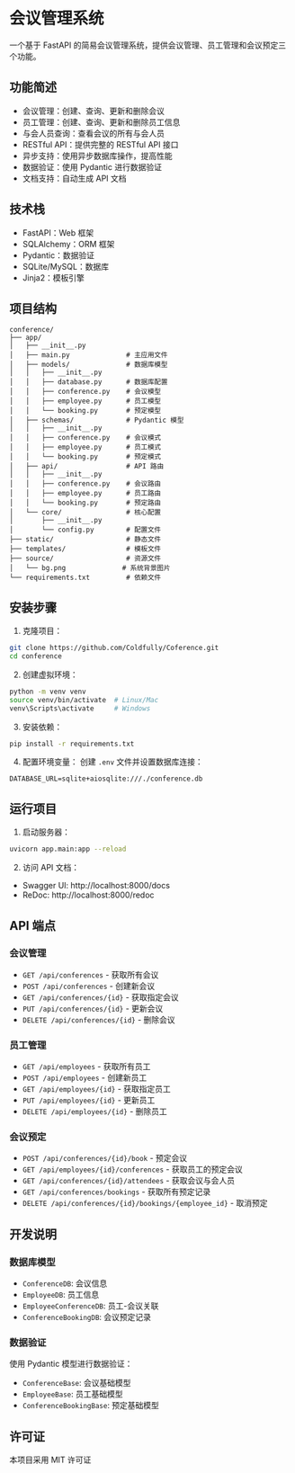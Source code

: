 # 会议管理系统

一个基于 FastAPI 的简易会议管理系统，提供会议管理、员工管理和会议预定三个功能。

## 功能简述

- 会议管理：创建、查询、更新和删除会议
- 员工管理：创建、查询、更新和删除员工信息
- 与会人员查询：查看会议的所有与会人员
- RESTful API：提供完整的 RESTful API 接口
- 异步支持：使用异步数据库操作，提高性能
- 数据验证：使用 Pydantic 进行数据验证
- 文档支持：自动生成 API 文档

## 技术栈

- FastAPI：Web 框架
- SQLAlchemy：ORM 框架
- Pydantic：数据验证
- SQLite/MySQL：数据库
- Jinja2：模板引擎

## 项目结构

```
conference/
├── app/
│   ├── __init__.py
│   ├── main.py              # 主应用文件
│   ├── models/              # 数据库模型
│   │   ├── __init__.py
│   │   ├── database.py      # 数据库配置
│   │   ├── conference.py    # 会议模型
│   │   ├── employee.py      # 员工模型
│   │   └── booking.py       # 预定模型
│   ├── schemas/             # Pydantic 模型
│   │   ├── __init__.py
│   │   ├── conference.py    # 会议模式
│   │   ├── employee.py      # 员工模式
│   │   └── booking.py       # 预定模式
│   ├── api/                 # API 路由
│   │   ├── __init__.py
│   │   ├── conference.py    # 会议路由
│   │   ├── employee.py      # 员工路由
│   │   └── booking.py       # 预定路由
│   └── core/                # 核心配置
│       ├── __init__.py
│       └── config.py        # 配置文件
├── static/                  # 静态文件
├── templates/               # 模板文件
├── source/                  # 资源文件
│   └── bg.png              # 系统背景图片
└── requirements.txt         # 依赖文件
```

## 安装步骤

1. 克隆项目：
```bash
git clone https://github.com/Coldfully/Coference.git
cd conference
```

2. 创建虚拟环境：
```bash
python -m venv venv
source venv/bin/activate  # Linux/Mac
venv\Scripts\activate     # Windows
```

3. 安装依赖：
```bash
pip install -r requirements.txt
```

4. 配置环境变量：
创建 `.env` 文件并设置数据库连接：
```
DATABASE_URL=sqlite+aiosqlite:///./conference.db
```

## 运行项目

1. 启动服务器：
```bash
uvicorn app.main:app --reload
```

2. 访问 API 文档：
- Swagger UI: http://localhost:8000/docs
- ReDoc: http://localhost:8000/redoc

## API 端点

### 会议管理
- `GET /api/conferences` - 获取所有会议
- `POST /api/conferences` - 创建新会议
- `GET /api/conferences/{id}` - 获取指定会议
- `PUT /api/conferences/{id}` - 更新会议
- `DELETE /api/conferences/{id}` - 删除会议

### 员工管理
- `GET /api/employees` - 获取所有员工
- `POST /api/employees` - 创建新员工
- `GET /api/employees/{id}` - 获取指定员工
- `PUT /api/employees/{id}` - 更新员工
- `DELETE /api/employees/{id}` - 删除员工

### 会议预定
- `POST /api/conferences/{id}/book` - 预定会议
- `GET /api/employees/{id}/conferences` - 获取员工的预定会议
- `GET /api/conferences/{id}/attendees` - 获取会议与会人员
- `GET /api/conferences/bookings` - 获取所有预定记录
- `DELETE /api/conferences/{id}/bookings/{employee_id}` - 取消预定

## 开发说明

### 数据库模型

- `ConferenceDB`: 会议信息
- `EmployeeDB`: 员工信息
- `EmployeeConferenceDB`: 员工-会议关联
- `ConferenceBookingDB`: 会议预定记录

### 数据验证

使用 Pydantic 模型进行数据验证：
- `ConferenceBase`: 会议基础模型
- `EmployeeBase`: 员工基础模型
- `ConferenceBookingBase`: 预定基础模型

## 许可证

本项目采用 MIT 许可证